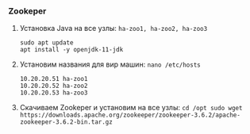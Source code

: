 ### Zookeper

1) Установка Java на все узлы: ```ha-zoo1, ha-zoo2, ha-zoo3```
   ```
   sudo apt update 
   apt install -y openjdk-11-jdk
   ```

2) Установим названия для вир машин: ```nano /etc/hosts```
   ```
   10.20.20.51 ha-zoo1
   10.20.20.52 ha-zoo2
   10.20.20.53 ha-zoo3
   ```

3) Cкачиваем Zookeper и установим на все узлы:
   ```cd /opt sudo wget https://downloads.apache.org/zookeeper/zookeeper-3.6.2/apache-zookeeper-3.6.2-bin.tar.gz```
